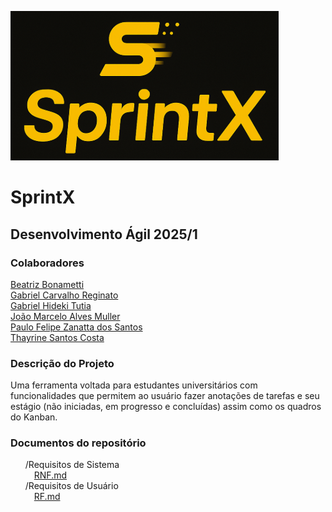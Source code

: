 ![Logo](https://github.com/Gabriel2718/trabalho-desenvolvimento_agil/blob/main/SprintX-Logo.png)
# SprintX
## Desenvolvimento Ágil 2025/1

### Colaboradores
[Beatriz Bonametti](https://github.com/Beatriz-Bonametti) <br>
[Gabriel Carvalho Reginato](https://github.com/Gabriel2718/) <br>
[Gabriel Hideki Tutia](https://github.com/GatutiaDev) <br>
[João Marcelo Alves Muller](https://github.com/1-vercingetorix) <br>
[Paulo Felipe Zanatta dos Santos](https://github.com/paulozanatta) <br>
[Thayrine Santos Costa](https://github.com/thayrinescosta) <br>

### Descrição do Projeto
Uma ferramenta voltada para estudantes universitários com funcionalidades que permitem ao usuário fazer anotações de tarefas e seu estágio (não iniciadas, em progresso e concluídas) assim como os quadros do Kanban.

### Documentos do repositório
<ul type="none">
  <li>/Requisitos de Sistema</li>
  <li>&emsp;<a href="https://github.com/Gabriel2718/SprintX-DA-2025.1/blob/main/Requisitos%20de%20Sistema/RNF.md">RNF.md</a></li>
  <li>/Requisitos de Usuário</li>
  <li>&emsp;<a href="https://github.com/Gabriel2718/SprintX-DA-2025.1/blob/main/Requisitos%20de%20Usu%C3%A1rio/RF.md">RF.md</a></li>
</ul>
